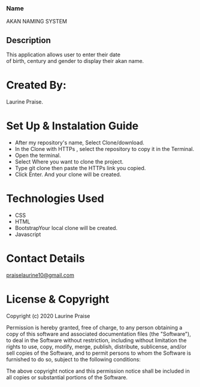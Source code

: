 ### Name
AKAN NAMING SYSTEM

## Description 
This application allows user to enter their date <br>of birth, century and gender to display their akan name.

# Created By:
Laurine Praise.

# Set Up & Instalation Guide

* After my repository's name, Select Clone/download.
* In the Clone with HTTPs , select the repository to copy it in the Terminal.
* Open the terminal.
* Select Where you want to clone the project.
* Type git clone then paste the HTTPs link you copied.
* Click Enter. And your clone will be created.

#

# Technologies Used
* CSS
* HTML
* BootstrapYour local clone will be created. 
* Javascript

# Contact Details
praiselaurine10@gmail.com

# License & Copyright
Copyright (c) 2020 Laurine Praise

Permission is hereby granted, free of charge, to any person obtaining a copy of this software and associated documentation files (the "Software"), to deal in the Software without restriction, including without limitation the rights to use, copy, modify, merge, publish, distribute, sublicense, and/or sell copies of the Software, and to permit persons to whom the Software is furnished to do so, subject to the following conditions:

The above copyright notice and this permission notice shall be included in all copies or substantial portions of the Software.

